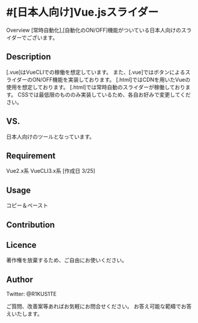 #[日本人向け]Vue.jsスライダー
====

Overview
[常時自動化],[自動化のON/OFF]機能がついている日本人向けのスライダーでございます。



## Description
[.vue]はVueCLIでの稼働を想定しています。
また、[.vue]ではボタンによるスライダーのON/OFF機能を実装しております。
[.html]ではCDNを用いたVueの使用を想定しております。
[.html]では常時自動のスライダーが稼働しております。
CSSでは最低限のもののみ実装しているため、各自お好みで変更してください。

## VS.
日本人向けのツールとなっています。

## Requirement
Vue2.x系 VueCLI3.x系 [作成日 3/25]

## Usage
コピー＆ペースト

## Contribution

## Licence
著作権を放棄するため、ご自由にお使いください。

## Author
Twitter: @R1KUS1TE

ご質問、改善案等あればお気軽にお問合せください。
お答え可能な範疇でお答えいたします。
